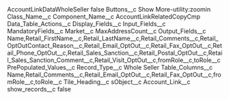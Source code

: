<?xml version="1.0" encoding="UTF-8"?>
<CustomMetadata xmlns="http://soap.sforce.com/2006/04/metadata" xmlns:xsi="http://www.w3.org/2001/XMLSchema-instance" xmlns:xsd="http://www.w3.org/2001/XMLSchema">
    <label>AccountLinkDataWholeSeller</label>
    <protected>false</protected>
    <values>
        <field>Buttons__c</field>
        <value xsi:type="xsd:string">Show More-utility:zoomin</value>
    </values>
    <values>
        <field>Class_Name__c</field>
        <value xsi:nil="true"/>
    </values>
    <values>
        <field>Component_Name__c</field>
        <value xsi:type="xsd:string">AccountLinkRelatedCopyCmp</value>
    </values>
    <values>
        <field>Data_Table_Actions__c</field>
        <value xsi:nil="true"/>
    </values>
    <values>
        <field>Display_Fields__c</field>
        <value xsi:nil="true"/>
    </values>
    <values>
        <field>Input_Fields__c</field>
        <value xsi:nil="true"/>
    </values>
    <values>
        <field>MandatoryFields__c</field>
        <value xsi:nil="true"/>
    </values>
    <values>
        <field>Market__c</field>
        <value xsi:nil="true"/>
    </values>
    <values>
        <field>MaxAddressCount__c</field>
        <value xsi:nil="true"/>
    </values>
    <values>
        <field>Output_Fields__c</field>
        <value xsi:type="xsd:string">Name,Retail_FirstName__c,Retail_LastName__c,Retail_Comments__c,Retail_OptOutContact_Reason__c,Retail_Email_OptOut__c,Retail_Fax_OptOut__c,Retail_Phone_OptOut__c,Retail_Sales_Sanction__c,Retail_Postal_OptOut__c,Retail_Sales_Sanction_Comment__c,Retail_Visit_OptOut__c,fromRole__c,toRole__c</value>
    </values>
    <values>
        <field>PrePopulated_Values__c</field>
        <value xsi:nil="true"/>
    </values>
    <values>
        <field>Record_Type__c</field>
        <value xsi:type="xsd:string">Whole Seller</value>
    </values>
    <values>
        <field>Table_Columns__c</field>
        <value xsi:type="xsd:string">Name,Retail_Comments__c,Retail_Email_OptOut__c,Retail_Fax_OptOut__c,fromRole__c,toRole__c</value>
    </values>
    <values>
        <field>Tile_Heading__c</field>
        <value xsi:nil="true"/>
    </values>
    <values>
        <field>sObject__c</field>
        <value xsi:type="xsd:string">Account_Link__c</value>
    </values>
    <values>
        <field>show_records__c</field>
        <value xsi:type="xsd:boolean">false</value>
    </values>
</CustomMetadata>
